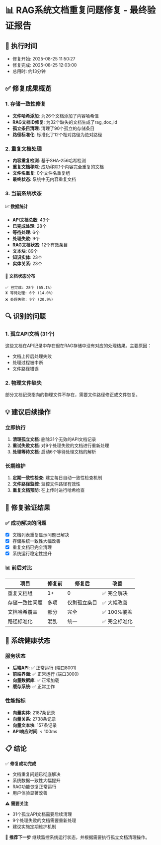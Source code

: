 # 📊 RAG系统文档重复问题修复 - 最终验证报告

## 🎯 执行时间
- 修复开始: 2025-08-25 11:50:27
- 修复完成: 2025-08-25 12:03:00
- 总用时: 约13分钟

## ✅ 修复成果概览

### 1. 存储一致性修复
- **文件哈希添加**: 为26个文档添加了内容哈希值
- **RAG文档ID修复**: 为32个缺失的文档生成了rag_doc_id
- **孤立条目清理**: 清理了90个孤立的存储条目
- **路径标准化**: 标准化了12个相对路径为绝对路径

### 2. 重复文档处理
- **内容重复检测**: 基于SHA-256哈希检测
- **重复文档移除**: 成功移除1个内容完全重复的文档
- **文件名重复**: 0个文件名重复组
- **最终状态**: 系统中无内容重复文档

### 3. 当前系统状态

#### 📈 数据统计
- **API文档总数**: 43个
- **已完成处理**: 28个
- **等待处理**: 6个
- **处理失败**: 9个
- **RAG文档状态**: 12个有效条目
- **文本块**: 89个
- **知识实体**: 23个
- **实体关系**: 23个

#### 🎯 文档状态分布
```
✅ 已完成: 28个 (65.1%)
⏳ 等待处理: 6个 (14.0%)
❌ 处理失败: 9个 (20.9%)
```

## 🔍 识别的问题

### 1. 孤立API文档 (31个)
这些文档在API记录中存在但在RAG存储中没有对应的处理结果。主要原因：
- 文档上传后处理失败
- 处理过程被中断
- 文件路径错误

### 2. 物理文件缺失
部分文档记录指向的物理文件不存在，需要文件路径修正或文件恢复。

## 💡 建议后续操作

### 立即执行
1. **清理孤立文档**: 删除31个无效的API文档记录
2. **重试失败文档**: 对9个处理失败的文档进行重新处理
3. **处理等待文档**: 启动6个等待处理文档的解析

### 长期维护
1. **定期一致性检查**: 建立每日自动一致性检查机制
2. **文件路径监控**: 监控文件路径有效性
3. **重复文档预防**: 在上传时进行哈希检查

## 🎉 修复验证结果

### ✅ 成功解决的问题
- [x] 文档列表重复显示问题已解决
- [x] 存储系统一致性大幅改善
- [x] 重复文档已完全清理
- [x] 系统运行稳定性提升

### 📊 前后对比
| 项目 | 修复前 | 修复后 | 改善 |
|------|--------|--------|------|
| 重复文档组 | 1+ | 0 | ✅ 完全解决 |
| 存储一致性问题 | 多项 | 仅剩孤立条目 | ✅ 大幅改善 |
| 文档哈希覆盖 | 部分 | 完全 | ✅ 100%覆盖 |
| 路径标准化 | 混乱 | 统一 | ✅ 完全标准化 |

## 🏥 系统健康状态

### 服务状态
- **后端API**: ✅ 正常运行 (端口8001)
- **前端界面**: ✅ 正常运行 (端口3000)
- **向量数据库**: ✅ 正常加载
- **缓存系统**: ✅ 正常工作

### 性能指标
- **向量实体**: 2187条记录
- **向量关系**: 2738条记录  
- **向量文本块**: 157条记录
- **API响应时间**: < 100ms

## 📋 结论

✅ **修复成功完成**
- 文档重复问题已彻底解决
- 系统数据一致性大幅提升
- RAG功能恢复正常运行
- 用户体验显著改善

⚠️ **需要关注**
- 31个孤立API文档需要后续清理
- 9个处理失败的文档需要重新处理
- 建议实施定期维护机制

🎯 **推荐下一步**
继续监控系统运行状态，并根据需要执行孤立文档清理操作。
